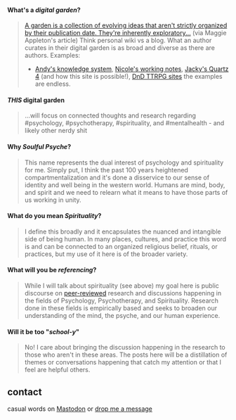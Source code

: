 
#### What's a *digital garden*?
> [A garden is a collection of evolving ideas that aren't strictly organized by their publication date. They're inherently exploratory...](https://maggieappleton.com/garden-history) (via Maggie Appleton's article)
> Think personal wiki vs a blog. What an author curates in their digital garden is as broad and diverse as there are authors. 
> Examples:
> 	- [Andy's knowledge system](https://notes.andymatuschak.org/About_these_notes), [Nicole's working notes](https://notes.nicolevanderhoeven.com/Fork+My+Brain), [Jacky's Quartz 4](https://quartz.jzhao.xyz) (and how this site is possible!), [DnD TTRPG sites](https://obsidianttrpgtutorials.com/Obsidian+TTRPG+Tutorials/Obsidian+TTRPG+Tutorials) the examples are endless.

#### *THIS* digital garden
> ...will focus on connected thoughts and research regarding #psychology, #psychotherapy, #spirituality, and #mentalhealth - and likely other nerdy shit

#### Why *Soulful Psyche*?
> This name represents the dual interest of psychology and spirituality for me. Simply put, I think the past 100 years heightened compartmentalization and it's done a disservice to our sense of identity and well being in the western world. Humans are mind, body, and spirit and we need to relearn what it means to have those parts of us working in unity.

#### What do you mean *Spirituality*?
> I define this broadly and it encapsulates the nuanced and intangible side of being human. In many places, cultures, and practice this word is and can be connected to an organized religious belief, rituals, or practices, but my use of it here is of the broader variety.

#### What will you be *referencing*?
> While I will talk about spirituality (see above) my goal here is public discourse on [peer-reviewed](https://en.wikipedia.org/wiki/Peer_review) research and discussions happening in the fields of Psychology, Psychotherapy, and Spirituality. Research done in these fields is empirically based and seeks to broaden our understanding of the mind, the psyche, and our human experience.

#### Will it be too "*school-y*"
> No! I care about bringing the discussion happening in the research to those who aren't in these areas. The posts here will be a distillation of themes or conversations happening that catch my attention or that I feel are helpful others.

## contact
casual words on <a rel="me" href="https://mstdn.games/@craftykraken">Mastodon</a> 
or [drop me a message](tab:https://letterbird.co/heyraeh)
